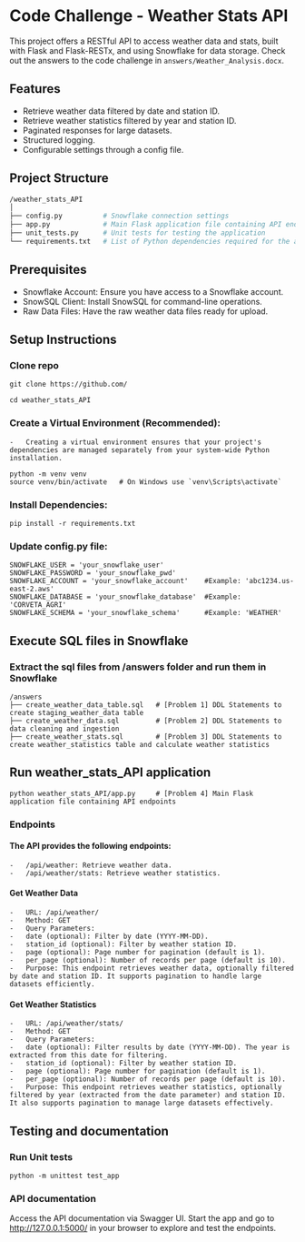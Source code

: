 # Code Challenge - Weather Stats API

This project offers a RESTful API to access weather data and stats, built with Flask and Flask-RESTx, and using Snowflake for data storage. Check out the answers to the code challenge in `answers/Weather_Analysis.docx`.

## Features

- Retrieve weather data filtered by date and station ID.
- Retrieve weather statistics filtered by year and station ID.
- Paginated responses for large datasets.
- Structured logging.
- Configurable settings through a config file.

## Project Structure

```bash
/weather_stats_API
│
├── config.py          # Snowflake connection settings
├── app.py             # Main Flask application file containing API endpoints
├── unit_tests.py      # Unit tests for testing the application
└── requirements.txt   # List of Python dependencies required for the application
```

## Prerequisites

- Snowflake Account: Ensure you have access to a Snowflake account.
- SnowSQL Client: Install SnowSQL for command-line operations.
- Raw Data Files: Have the raw weather data files ready for upload.


## Setup Instructions

### Clone repo

	git clone https://github.com/

	cd weather_stats_API

### Create a Virtual Environment (Recommended): 
    -   Creating a virtual environment ensures that your project's dependencies are managed separately from your system-wide Python installation.
    
    python -m venv venv
    source venv/bin/activate   # On Windows use `venv\Scripts\activate`

### Install Dependencies:
    pip install -r requirements.txt

### Update config.py file:
    SNOWFLAKE_USER = 'your_snowflake_user'
    SNOWFLAKE_PASSWORD = 'your_snowflake_pwd'
    SNOWFLAKE_ACCOUNT = 'your_snowflake_account'    #Example: 'abc1234.us-east-2.aws'
    SNOWFLAKE_DATABASE = 'your_snowflake_database'  #Example: 'CORVETA_AGRI'
    SNOWFLAKE_SCHEMA = 'your_snowflake_schema'      #Example: 'WEATHER'

## Execute SQL files in Snowflake
### Extract the sql files from /answers folder and run them in Snowflake
    /answers
    ├── create_weather_data_table.sql   # [Problem 1] DDL Statements to create staging_weather_data table 
    ├── create_weather_data.sql         # [Problem 2] DDL Statements to data cleaning and ingestion
    ├── create_weather_stats.sql        # [Problem 3] DDL Statements to create weather_statistics table and calculate weather statistics

## Run weather_stats_API application
    python weather_stats_API/app.py     # [Problem 4] Main Flask application file containing API endpoints
### Endpoints
#### The API provides the following endpoints:
    -   /api/weather: Retrieve weather data.
    -   /api/weather/stats: Retrieve weather statistics.
#### Get Weather Data
    -   URL: /api/weather/
    -   Method: GET
    -   Query Parameters:
    -   date (optional): Filter by date (YYYY-MM-DD).
    -   station_id (optional): Filter by weather station ID.
    -   page (optional): Page number for pagination (default is 1).
    -   per_page (optional): Number of records per page (default is 10).
    -   Purpose: This endpoint retrieves weather data, optionally filtered by date and station ID. It supports pagination to handle large datasets efficiently.

#### Get Weather Statistics
    -   URL: /api/weather/stats/
    -   Method: GET
    -   Query Parameters:
    -   date (optional): Filter results by date (YYYY-MM-DD). The year is extracted from this date for filtering.
    -   station_id (optional): Filter by weather station ID.
    -   page (optional): Page number for pagination (default is 1).
    -   per_page (optional): Number of records per page (default is 10).
    -   Purpose: This endpoint retrieves weather statistics, optionally filtered by year (extracted from the date parameter) and station ID. It also supports pagination to manage large datasets effectively.

## Testing and documentation
### Run Unit tests
    python -m unittest test_app
### API documentation   
Access the API documentation via Swagger UI. Start the app and go to http://127.0.0.1:5000/ in your browser to explore and test the endpoints.